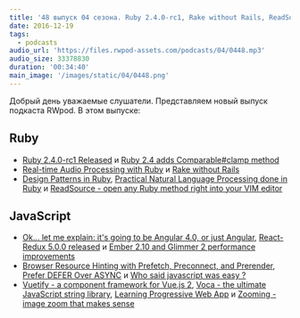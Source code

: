 ```yaml
---
title: '48 выпуск 04 сезона. Ruby 2.4.0-rc1, Rake without Rails, ReadSource, Angular 4.0, React-Redux 5.0.0, Vuetify, Voca и прочее'
date: 2016-12-19
tags:
  - podcasts
audio_url: 'https://files.rwpod-assets.com/podcasts/04/0448.mp3'
audio_size: 33378830
duration: '00:34:40'
main_image: '/images/static/04/0448.png'
---
```


Добрый день уважаемые слушатели. Представляем новый выпуск подкаста RWpod. В этом выпуске:

## Ruby

- [Ruby 2.4.0-rc1 Released](https://www.ruby-lang.org/en/news/2016/12/12/ruby-2-4-0-rc1-released/) и [Ruby 2.4 adds Comparable#clamp method](http://blog.bigbinary.com/2016/12/13/ruby-2-4-adds-comparable-clamp-method.html)
- [Real-time Audio Processing with Ruby](https://blog.fazibear.me/processing-audio-with-ruby-330796afd06) и [Rake without Rails](http://blog.testdouble.com/posts/2016-12-15-rake-without-rails.html)
- [Design Patterns in Ruby](https://bogdanvlviv.github.io/posts/ruby/patterns/design-patterns-in-ruby.html), [Practical Natural Language Processing done in Ruby](https://github.com/arbox/nlp-with-ruby) и [ReadSource - open any Ruby method right into your VIM editor](https://github.com/danielpclark/read_source)

## JavaScript

- [Ok... let me explain: it's going to be Angular 4.0, or just Angular](http://angularjs.blogspot.com/2016/12/ok-let-me-explain-its-going-to-be.html), [React-Redux 5.0.0 released](https://github.com/reactjs/react-redux/releases/tag/v5.0.0) и [Ember 2.10 and Glimmer 2 performance improvements](http://blog.deveo.com/ember-2-10-and-glimmer-2-performance-improvements-2/)
- [Browser Resource Hinting with Prefetch, Preconnect, and Prerender](https://scotch.io/tutorials/browser-resource-hinting-with-prefetch-preconnect-and-prerender), [Prefer DEFER Over ASYNC](http://calendar.perfplanet.com/2016/prefer-defer-over-async/) и [Who said javascript was easy ?](https://hackernoon.com/who-said-javascript-easy-f4a1d5b399b8)
- [Vuetify - a component framework for Vue.js 2](https://vuetifyjs.com/), [Voca - the ultimate JavaScript string library](https://vocajs.com/), [Learning Progressive Web App](https://github.com/ragingwind/learning-pwa) и [Zooming - image zoom that makes sense](http://desmonding.me/zooming/)
